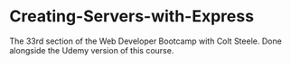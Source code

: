 # Creating-Servers-with-Express
The 33rd section of the Web Developer Bootcamp with Colt Steele. Done alongside the Udemy version of this course.
